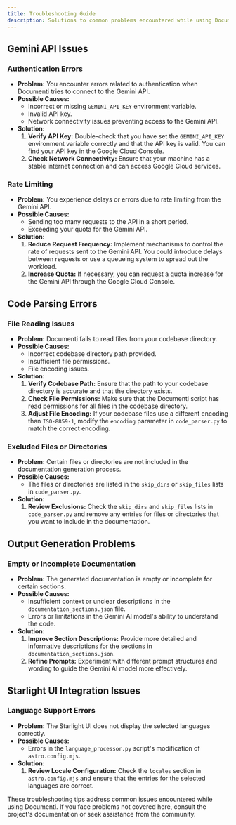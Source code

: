 ```yaml
---
title: Troubleshooting Guide
description: Solutions to common problems encountered while using Documenti.
---
```


## Gemini API Issues

### Authentication Errors

- **Problem:** You encounter errors related to authentication when Documenti tries to connect to the Gemini API.
- **Possible Causes:**
    - Incorrect or missing `GEMINI_API_KEY` environment variable.
    - Invalid API key.
    - Network connectivity issues preventing access to the Gemini API.
- **Solution:**
    1. **Verify API Key:** Double-check that you have set the `GEMINI_API_KEY` environment variable correctly and that the API key is valid. You can find your API key in the Google Cloud Console.
    2. **Check Network Connectivity:** Ensure that your machine has a stable internet connection and can access Google Cloud services.

### Rate Limiting

- **Problem:** You experience delays or errors due to rate limiting from the Gemini API.
- **Possible Causes:**
    - Sending too many requests to the API in a short period.
    - Exceeding your quota for the Gemini API.
- **Solution:**
    1. **Reduce Request Frequency:** Implement mechanisms to control the rate of requests sent to the Gemini API. You could introduce delays between requests or use a queueing system to spread out the workload.
    2. **Increase Quota:** If necessary, you can request a quota increase for the Gemini API through the Google Cloud Console.

## Code Parsing Errors

### File Reading Issues

- **Problem:** Documenti fails to read files from your codebase directory.
- **Possible Causes:**
    - Incorrect codebase directory path provided.
    - Insufficient file permissions.
    - File encoding issues.
- **Solution:**
    1. **Verify Codebase Path:** Ensure that the path to your codebase directory is accurate and that the directory exists.
    2. **Check File Permissions:** Make sure that the Documenti script has read permissions for all files in the codebase directory.
    3. **Adjust File Encoding:** If your codebase files use a different encoding than `ISO-8859-1`, modify the `encoding` parameter in `code_parser.py` to match the correct encoding.

### Excluded Files or Directories

- **Problem:** Certain files or directories are not included in the documentation generation process.
- **Possible Causes:**
    - The files or directories are listed in the `skip_dirs` or `skip_files` lists in `code_parser.py`.
- **Solution:**
    1. **Review Exclusions:** Check the `skip_dirs` and `skip_files` lists in `code_parser.py` and remove any entries for files or directories that you want to include in the documentation.

## Output Generation Problems

### Empty or Incomplete Documentation

- **Problem:** The generated documentation is empty or incomplete for certain sections.
- **Possible Causes:**
    - Insufficient context or unclear descriptions in the `documentation_sections.json` file.
    - Errors or limitations in the Gemini AI model's ability to understand the code.
- **Solution:**
    1. **Improve Section Descriptions:** Provide more detailed and informative descriptions for the sections in `documentation_sections.json`.
    2. **Refine Prompts:** Experiment with different prompt structures and wording to guide the Gemini AI model more effectively.

## Starlight UI Integration Issues

### Language Support Errors

- **Problem:** The Starlight UI does not display the selected languages correctly.
- **Possible Causes:**
    - Errors in the `language_processor.py` script's modification of `astro.config.mjs`.
- **Solution:**
    1. **Review Locale Configuration:** Check the `locales` section in `astro.config.mjs` and ensure that the entries for the selected languages are correct.

These troubleshooting tips address common issues encountered while using Documenti. If you face problems not covered here, consult the project's documentation or seek assistance from the community. 
